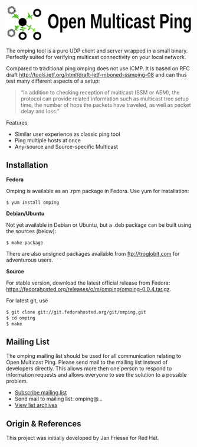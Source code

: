 ![OMPing Banner](extras/img/omping-banner.png "Open Multicast Ping")

The omping tool is a pure UDP client and server wrapped in a small
binary.  Perfectly suited for verifying multicast connectivity on your
local network.

Compared to traditional ping omping does not use ICMP.  It is based on
RFC draft <http://tools.ietf.org/html/draft-ietf-mboned-ssmping-08> and
can thus test many different aspects of a setup:

> “In addition to checking reception of multicast (SSM or ASM), the
> protocol can provide related information such as multicast tree setup
> time, the number of hops the packets have traveled, as well as packet
> delay and loss.”

Features:

- Similar user experience as classic ping tool
- Ping multiple hosts at once
- Any-source and Source-specific Multicast 


Installation
------------

**Fedora**

Omping is available as an .rpm package in Fedora.  Use yum for
installation:

    $ yum install omping

**Debian/Ubuntu**

Not yet available in Debian or Ubuntu, but a .deb package can be built
using the sources (below):

    $ make package

There are also unsigned packages available from <ftp://troglobit.com>
for adventurous users.

**Source**

For stable version, download the latest official release from Fedora:
https://fedorahosted.org/releases/o/m/omping/omping-0.0.4.tar.gz.

For latest git, use

    $ git clone git://git.fedorahosted.org/git/omping.git
	$ cd omping
	$ make


Mailing List
------------

The omping mailing list should be used for all communication relating to
Open Multicast Ping.  Please send mail to the mailing list instead of
developers directly.  This allows more then one person to respond to
information requests and allows everyone to see the solution to a
possible problem.

- ​[Subscribe mailing list](https://lists.fedorahosted.org/mailman/listinfo/omping)
- Send mail to mailing list: omping@…
- ​[View list archives](https://lists.fedorahosted.org/pipermail/omping/)


Origin & References
-------------------

This project was initially developed by ​Jan Friesse for ​Red Hat.

